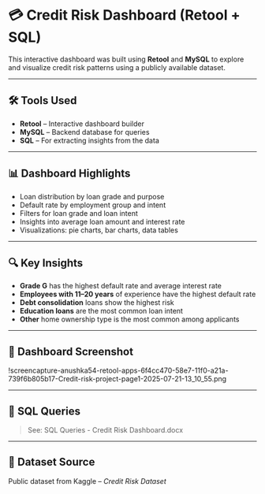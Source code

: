 # 💳 Credit Risk Dashboard (Retool + SQL)

This interactive dashboard was built using **Retool** and **MySQL** to explore and visualize credit risk patterns using a publicly available dataset.

---

## 🛠 Tools Used
- **Retool** – Interactive dashboard builder
- **MySQL** – Backend database for queries
- **SQL** – For extracting insights from the data

---

## 📊 Dashboard Highlights

- Loan distribution by loan grade and purpose
- Default rate by employment group and intent
- Filters for loan grade and loan intent
- Insights into average loan amount and interest rate
- Visualizations: pie charts, bar charts, data tables

---

## 🔍 Key Insights

- **Grade G** has the highest default rate and average interest rate
- **Employees with 11–20 years** of experience have the highest default rate
- **Debt consolidation** loans show the highest risk
- **Education loans** are the most common loan intent
- **Other** home ownership type is the most common among applicants

---

## 📸 Dashboard Screenshot

!screencapture-anushka54-retool-apps-6f4cc470-58e7-11f0-a21a-739f6b805b17-Credit-risk-project-page1-2025-07-21-13_10_55.png

---

## 📄 SQL Queries

> See: SQL Queries - Credit Risk Dashboard.docx

---

## 📂 Dataset Source

Public dataset from Kaggle – *Credit Risk Dataset*
